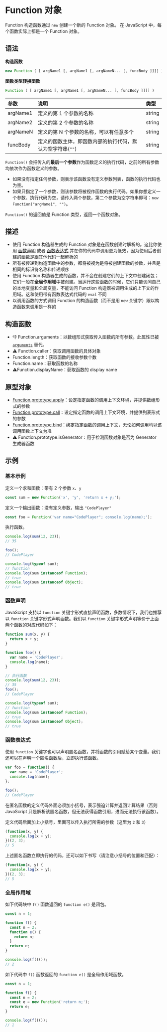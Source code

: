# Function 对象

Function 构造函数通过 `new` 创建一个新的 Function 对象。 在 JavaScript 中，每个函数实际上都是一个 Function 对象。

## 语法

**构造函数**

```js
new Function ( [ argName1 [, argName1 [, argNameN... [, funcBody ]]]] )
```

**函数类型转换函数**

```js
Function ( [ argName1 [, argName1 [, argNameN... [, funcBody ]]]] )
```

| 参数     | 说明                                                       | 类型   |
| :------- | :--------------------------------------------------------- | :----- |
| argName1 | 定义的第 1 个参数的名称                                    | string |
| argName2 | 定义的第 2 个参数的名称                                    | string |
| argNameN | 定义的第 N 个参数的名称，可以有任意多个                    | string |
| funcBody | 定义的函数主体，即函数内部的执行代码，默认为空字符串(`""`) | string |

`Function()` 会把传入的**最后一个参数**作为函数定义的执行代码，之前的所有参数均依次作为函数定义的参数。

- 如果没有指定任何参数，则表示该函数没有定义参数列表，函数的执行代码也为空。
- 如果只指定了一个参数，则该参数将被视作函数的执行代码。如果你想定义一个参数、执行代码为空，请传入两个参数，第二个参数为空字符串即可：`new Function("argName1", "")`。

`Function()` 的返回值是 Function 类型，返回一个函数对象。

## 描述

- 使用 Function 构造器生成的 Function 对象是在函数创建时解析的。这比你使用 [函数声明](../../../core-modules/ecmascript-function-objects/function-declarations/function-definitions.md#函数声明语句) 或者 [函数表达式](../../../core-modules/ecmascript-function-objects/function-declarations/function-definitions.md#函数表达式) 并在你的代码中调用更为低效，因为使用后者创建的函数是跟其他代码一起解析的
- 所有被传递到构造函数中的参数，都将被视为是将被创建函数的参数，并且是相同的标识符名称和传递顺序
- 使用 Function 构造器生成的函数，并不会在创建它们的上下文中创建闭包；它们一般在**全局作用域**中被创建。当运行这些函数的时候，它们只能访问自己的本地变量和全局变量，不能访问 Function 构造器被调用生成的上下文的作用域。这和使用带有函数表达式代码的 `eval` 不同
- 以调用函数的方式调用 Function 的构造函数（而不是用 `new` 关键字）跟以构造函数来调用是一样的

## 构造函数

- :-1: Function.arguments：以数组形式获取传入函数的所有参数。此属性已被 [`arguments`](https://developer.mozilla.org/zh-CN/docs/Web/JavaScript/Reference/Functions_and_function_scope/arguments) 替代。
- :warning: Function.caller：获取调用函数的具体对象
- Function.length：获取函数的接收参数个数
- Function.name：获取函数的名称
- :warning: ​Function.displayName：获取函数的 display name

## 原型对象

- [Function.prototype.apply](properties-of-the-function-prototype-object/apply.md)：设定指定函数的调用上下文环境，并提供数组形式的参数
- [Function.prototype.call](properties-of-the-function-prototype-object/call.md)：设定指定函数的调用上下文环境，并提供列表形式的参数
- [Function.prototype.bind](properties-of-the-function-prototype-object/bind.md)：绑定指定函数的调用上下文，无论如何调用均以该调用函数上下文为准
- ⚠️ Function.prototype.isGenerator：用于检测函数对象是否为 Generator 生成器函数

## 示例

### 基本示例

定义一个求和函数：带有 2 个参数 `x`、`y`

```js
const sum = new Function('x', 'y', 'return x + y;');
```

定义一个输出函数：没有定义参数，输出 `"CodePlayer"`

```js
const foo = Function('var name="CodePlayer"; console.log(name);');
```

执行函数。

```js
console.log(sum(12, 23));
// 35

foo();
// CodePlayer

console.log(typeof sum);
// function
console.log(sum instanceof Function);
// true
console.log(sum instanceof Object);
// true
```

### 函数声明

JavaScript 支持以 `function` 关键字形式直接声明函数，多数情况下，我们也推荐以 `function` 关键字形式声明函数。我们以 `function` 关键字形式声明等价于上面两个函数的对应代码如下：

```js
function sum(x, y) {
  return x + y;
}

function foo() {
  var name = 'CodePlayer';
  console.log(name);
}

// 执行函数
console.log(sum(12, 23));
// 35
foo();
// CodePlayer

console.log(typeof sum);
// function
console.log(sum instanceof Function);
// true
console.log(sum instanceof Object);
// true
```

### 函数表达式

使用 `function` 关键字也可以声明匿名函数，并将函数的引用赋给某个变量。我们还可以在声明一个匿名函数后，立即执行该函数。

```js
var foo = function() {
  var name = 'CodePlayer';
  console.log(name);
};

foo();
// CodePlayer
```

在匿名函数的定义代码外面必须加小括号，表示强迫计算并返回计算结果（否则 JavaScript 只是解析该匿名函数，但无法获得函数引用，进而无法执行该函数）。

定义代码后面加上小括号，里面可以传入执行所需的参数（这里为 `2` 和 `3`）

```js
(function(x, y) {
  console.log(x + y);
})(2, 3);
// 5
```

上述匿名函数立即执行的代码，还可以如下书写（请注意小括号的位置和匹配）：

```js
(function(x, y) {
  console.log(x + y);
})(2, 3);
// 5
```

### 全局作用域

如下代码块中 `f()` 函数返回的 `function e()` 是闭包。

```js
const n = 1;

function f() {
  const n = 2;
  function e() {
    return n;
  }
  return e;
}

console.log(f()());
// 2
```

如下代码中 `f()` 函数返回的 `function e()` 是全局作用域函数。

```js
const n = 1;

function f() {
  const n = 2;
  const e = new Function('return n;');
  return e;
}

console.log(f()());
// 1
```
